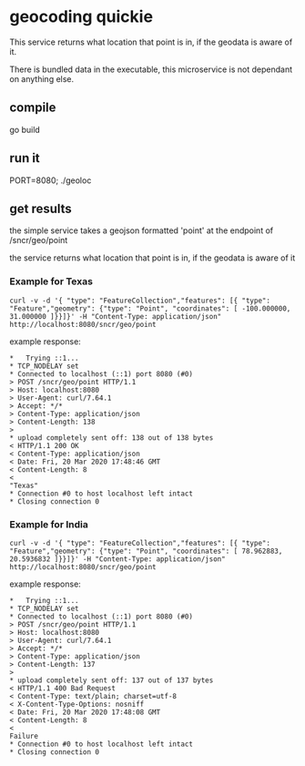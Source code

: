 # geocoding quickie

This service returns what location that point is in, if the geodata is aware of it.

There is bundled data in the executable, this microservice is not dependant on anything else.

## compile

go build

## run it

PORT=8080; ./geoloc

## get results

the simple service takes a geojson formatted 'point' at the endpoint of /sncr/geo/point

the service returns what location that point is in, if the geodata is aware of it

### Example for Texas
```
curl -v -d '{ "type": "FeatureCollection","features": [{ "type": "Feature","geometry": {"type": "Point", "coordinates": [ -100.000000, 31.000000 ]}}]}' -H "Content-Type: application/json" http://localhost:8080/sncr/geo/point
```

example response:
```
*   Trying ::1...
* TCP_NODELAY set
* Connected to localhost (::1) port 8080 (#0)
> POST /sncr/geo/point HTTP/1.1
> Host: localhost:8080
> User-Agent: curl/7.64.1
> Accept: */*
> Content-Type: application/json
> Content-Length: 138
> 
* upload completely sent off: 138 out of 138 bytes
< HTTP/1.1 200 OK
< Content-Type: application/json
< Date: Fri, 20 Mar 2020 17:48:46 GMT
< Content-Length: 8
< 
"Texas"
* Connection #0 to host localhost left intact
* Closing connection 0
```

### Example for India
```
curl -v -d '{ "type": "FeatureCollection","features": [{ "type": "Feature","geometry": {"type": "Point", "coordinates": [ 78.962883, 20.5936832 ]}}]}' -H "Content-Type: application/json" http://localhost:8080/sncr/geo/point
```

example response:
```
*   Trying ::1...
* TCP_NODELAY set
* Connected to localhost (::1) port 8080 (#0)
> POST /sncr/geo/point HTTP/1.1
> Host: localhost:8080
> User-Agent: curl/7.64.1
> Accept: */*
> Content-Type: application/json
> Content-Length: 137
> 
* upload completely sent off: 137 out of 137 bytes
< HTTP/1.1 400 Bad Request
< Content-Type: text/plain; charset=utf-8
< X-Content-Type-Options: nosniff
< Date: Fri, 20 Mar 2020 17:48:08 GMT
< Content-Length: 8
< 
Failure
* Connection #0 to host localhost left intact
* Closing connection 0
```